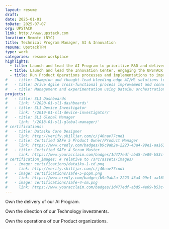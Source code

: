 ```yaml
---
layout: resume
draft:
date: 2025-01-01
toDate: 2025-07-07
org: UPSTACK
link: http://www.upstack.com
location: Remote (NYC)
title: Technical Program Manager, AI & Innovation
resume: UpstackTPM
type: work
categories: resume workplace
highlights:
  - title: Launch and lead the AI Program to prioritize R&D and deliver consistently executed solutions
  - title: Launch and lead the Innovation Center, engaging the UPSTACK community with AI enablement and resources
  - title: Run Product Operations processes and implementations to improve alignment and efficiency
#   - title: Champion and thought-lead bleeding-edge AI/ML solutions to strategic yet tangible business outcomes
#   - title: Drive Agile cross-functional process improvement and connect Product mindset to Sales culture
#   - title: Management and experimentation using Dataiku orchestration platform to drive enterprise data strategy
projects:
#   - title: SL1 Dashboards
#     link: '/2020-01-sl1-dashboards'
#   - title: SL1 Device Investigator
#     link: '/2019-01-sl1-device-investigator/'
#   - title: SL1 Global Manager
#     link: '/2018-01-sl1-global-manager/'
# certifications:
#   - title: Dataiku Core Designer
#     link: http://verify.skilljar.com/c/j46nav77cndi
#   - title: Certified SAFe 5 Product Owner/Product Manager
#     link: https://www.credly.com/badges/b9c9ab2a-2223-43a4-99e1-aa16353285ff/public_url
#   - title: Certified SAFe 4 Scrum Master
#     link: https://www.youracclaim.com/badges/1d477edf-abd5-4e09-b53c-e947faf1c809/linked_in_profile
# certification_images: # relative to /src/assets/images/
#   - image: certifications/dataiku-1-cd.png
#     link: http://verify.skilljar.com/c/j46nav77cndi
#   - image: certifications/safe-5-popm.png
#     link: https://www.credly.com/badges/b9c9ab2a-2223-43a4-99e1-aa16353285ff/public_url
#   - image: certifications/safe-4-sm.png
#     link: https://www.youracclaim.com/badges/1d477edf-abd5-4e09-b53c-e947faf1c809/linked_in_profile
---
```


Own the delivery of our AI Program.

Own the direction of our Technology investments.

Own the operations of our Product organizations.

<!-- - Clients
- Suppliers
- Advisors
- Back-office staff -->

<!-- Build and deliver IT software that solves business problems

Define and execute the product vision and roadmap with internal and external stakeholders

- Create <span class="skill">PRD</span> Product Requirements documents to guide execution of multi-year feature development
- Reach out across the organization to get stakeholder feedback about projects and proposals
- Reach out to customer partners to learn pain points and evaluate requests

Work closely with Engineering and Design at macro and micro levels to ensure successful delivery

- Prioritize value-add features based on organizational roadmap
- Work through complex enterprise <span class="skill">Release Management</span> to deliver hotfix version x.y.z.a to the customer who needs it now

<span class="skill">Validate</span> with customers and users to ensure alignment with Sales and Customer Success

Managed multiple scrum teams as a Product Owner:

- Maintain healthy <span class="skill">backlog</span> by writing detailed stories with UX and engineering buy-in
- Make day-to-day decisions by bringing customer and user perspective to engineering -->
